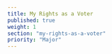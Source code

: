 ```yaml
---
title: My Rights as a Voter
published: true
weight: 1
section: "my-rights-as-a-voter"
priority: "Major"
---
```


